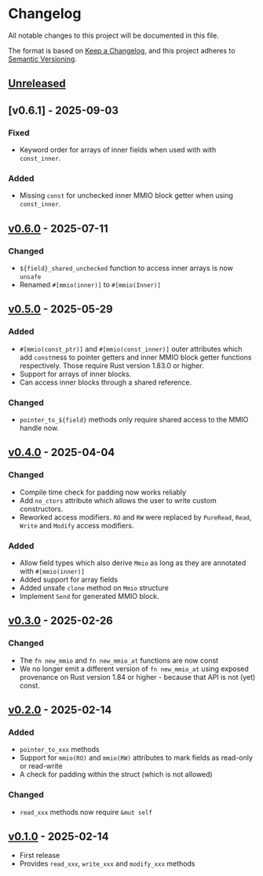 # Changelog

All notable changes to this project will be documented in this file.

The format is based on [Keep a Changelog](https://keepachangelog.com/en/1.1.0/),
and this project adheres to [Semantic Versioning](https://semver.org/spec/v2.0.0.html).

## [Unreleased]

## [v0.6.1] - 2025-09-03

### Fixed

- Keyword order for arrays of inner fields when used with with `const_inner`.

### Added

- Missing `const` for unchecked inner MMIO block getter when using `const_inner`.

## [v0.6.0] - 2025-07-11

### Changed

- `${field}_shared_unchecked` function to access inner arrays is now `unsafe`
- Renamed `#[mmio(inner)]` to `#[mmio(Inner)]`

## [v0.5.0] - 2025-05-29

### Added

- `#[mmio(const_ptr)]` and `#[mmio(const_inner)]` outer attributes which add `const`ness to
  pointer getters and inner MMIO block getter functions respectively. Those require
  Rust version 1.83.0 or higher.
- Support for arrays of inner blocks.
- Can access inner blocks through a shared reference.

### Changed

- `pointer_to_${field}` methods only require shared access to the MMIO handle now.

## [v0.4.0] - 2025-04-04

### Changed

- Compile time check for padding now works reliably
- Add `no_ctors` attribute which allows the user to write custom constructors.
- Reworked access modifiers. `RO` and `RW` were replaced by `PureRead`, `Read`, `Write`
  and `Modify` access modifiers.

### Added

- Allow field types which also derive `Mmio` as long as they are annotated with
  `#[mmio(inner)]`
- Added support for array fields
- Added unsafe `clone` method on `Mmio` structure
- Implement `Send` for generated MMIO block.

## [v0.3.0] - 2025-02-26

### Changed

- The `fn new_mmio` and `fn new_mmio_at` functions are now const
- We no longer emit a different version of `fn new_mmio_at` using exposed
  provenance on Rust version 1.84 or higher - because that API is not (yet)
  const.

## [v0.2.0] - 2025-02-14

### Added

- `pointer_to_xxx` methods
- Support for `mmio(RO)` and `mmio(RW)` attributes to mark fields as read-only or read-write
- A check for padding within the struct (which is not allowed)

### Changed

- `read_xxx` methods now require `&mut self`

## [v0.1.0] - 2025-02-14

- First release
- Provides `read_xxx`, `write_xxx` and `modify_xxx` methods

[Unreleased]: https://github.com/knurling-rs/derive-mmio/compare/derive-mmio-v0.6.0...HEAD
[v0.6.0]: https://github.com/knurling-rs/derive-mmio/compare/derive-mmio-v0.5.0...derive-mmio-v0.6.0
[v0.5.0]: https://github.com/knurling-rs/derive-mmio/compare/derive-mmio-v0.4.0...derive-mmio-v0.5.0
[v0.4.0]: https://github.com/knurling-rs/derive-mmio/compare/derive-mmio-v0.3.0...derive-mmio-v0.4.0
[v0.3.0]: https://github.com/knurling-rs/derive-mmio/compare/derive-mmio-v0.2.0...derive-mmio-v0.3.0
[v0.2.0]: https://github.com/knurling-rs/derive-mmio/compare/derive-mmio-v0.1.0...derive-mmio-v0.2.0
[v0.1.0]: https://github.com/knurling-rs/derive-mmio/releases/tag/derive-mmio-v0.1.0
